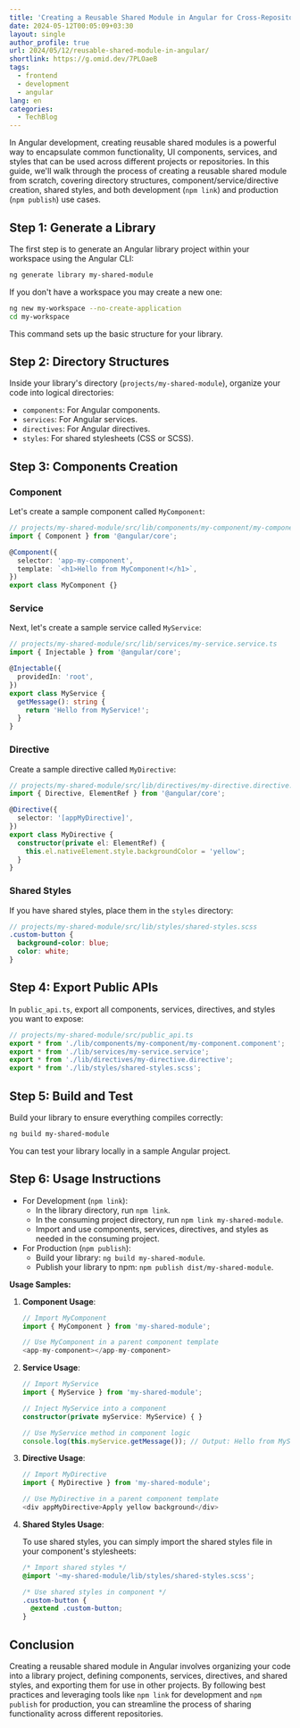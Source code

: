 ```yaml
---
title: 'Creating a Reusable Shared Module in Angular for Cross-Repository Usage'
date: 2024-05-12T00:05:09+03:30
layout: single
author_profile: true
url: 2024/05/12/reusable-shared-module-in-angular/
shortlink: https://g.omid.dev/7PLOaeB
tags:
  - frontend
  - development
  - angular
lang: en
categories: 
  - TechBlog
---
```

In Angular development, creating reusable shared modules is a powerful way to encapsulate common functionality, UI components, services, and styles that can be used across different projects or repositories. In this guide, we'll walk through the process of creating a reusable shared module from scratch, covering directory structures, component/service/directive creation, shared styles, and both development (`npm link`) and production (`npm publish`) use cases.

## Step 1: Generate a Library

The first step is to generate an Angular library project within your workspace using the Angular CLI:

```bash
ng generate library my-shared-module
```

If you don't have a workspace you may create a new one:

```bash
ng new my-workspace --no-create-application
cd my-workspace
```

This command sets up the basic structure for your library.

## Step 2: Directory Structures

Inside your library's directory (`projects/my-shared-module`), organize your code into logical directories:

- `components`: For Angular components.
- `services`: For Angular services.
- `directives`: For Angular directives.
- `styles`: For shared stylesheets (CSS or SCSS).

## Step 3: Components Creation

### Component

Let's create a sample component called `MyComponent`:

```typescript
// projects/my-shared-module/src/lib/components/my-component/my-component.component.ts
import { Component } from '@angular/core';

@Component({
  selector: 'app-my-component',
  template: `<h1>Hello from MyComponent!</h1>`,
})
export class MyComponent {}
```

### Service

Next, let's create a sample service called `MyService`:

```typescript
// projects/my-shared-module/src/lib/services/my-service.service.ts
import { Injectable } from '@angular/core';

@Injectable({
  providedIn: 'root',
})
export class MyService {
  getMessage(): string {
    return 'Hello from MyService!';
  }
}
```

### Directive

Create a sample directive called `MyDirective`:

```typescript
// projects/my-shared-module/src/lib/directives/my-directive.directive.ts
import { Directive, ElementRef } from '@angular/core';

@Directive({
  selector: '[appMyDirective]',
})
export class MyDirective {
  constructor(private el: ElementRef) {
    this.el.nativeElement.style.backgroundColor = 'yellow';
  }
}
```

### Shared Styles

If you have shared styles, place them in the `styles` directory:

```scss
// projects/my-shared-module/src/lib/styles/shared-styles.scss
.custom-button {
  background-color: blue;
  color: white;
}
```

## Step 4: Export Public APIs

In `public_api.ts`, export all components, services, directives, and styles you want to expose:

```typescript
// projects/my-shared-module/src/public_api.ts
export * from './lib/components/my-component/my-component.component';
export * from './lib/services/my-service.service';
export * from './lib/directives/my-directive.directive';
export * from './lib/styles/shared-styles.scss';
```

## Step 5: Build and Test

Build your library to ensure everything compiles correctly:

```bash
ng build my-shared-module
```

You can test your library locally in a sample Angular project.

## Step 6: Usage Instructions

- For Development (`npm link`):
  - In the library directory, run `npm link`.
  - In the consuming project directory, run `npm link my-shared-module`.
  - Import and use components, services, directives, and styles as needed in the consuming project.
- For Production (`npm publish`):
  - Build your library: `ng build my-shared-module`.
  - Publish your library to npm: `npm publish dist/my-shared-module`.

**Usage Samples:**

1. **Component Usage**:

   ```typescript
   // Import MyComponent
   import { MyComponent } from 'my-shared-module';

   // Use MyComponent in a parent component template
   <app-my-component></app-my-component>
   ```

2. **Service Usage**:

   ```typescript
   // Import MyService
   import { MyService } from 'my-shared-module';

   // Inject MyService into a component
   constructor(private myService: MyService) { }

   // Use MyService method in component logic
   console.log(this.myService.getMessage()); // Output: Hello from MyService!
   ```

3. **Directive Usage**:

   ```typescript
   // Import MyDirective
   import { MyDirective } from 'my-shared-module';

   // Use MyDirective in a parent component template
   <div appMyDirective>Apply yellow background</div>
   ```

4. **Shared Styles Usage**:

   To use shared styles, you can simply import the shared styles file in your component's stylesheets:

   ```scss
   /* Import shared styles */
   @import '~my-shared-module/lib/styles/shared-styles.scss';

   /* Use shared styles in component */
   .custom-button {
     @extend .custom-button;
   }
   ```

## Conclusion

Creating a reusable shared module in Angular involves organizing your code into a library project, defining components, services, directives, and shared styles, and exporting them for use in other projects. By following best practices and leveraging tools like `npm link` for development and `npm publish` for production, you can streamline the process of sharing functionality across different repositories.
